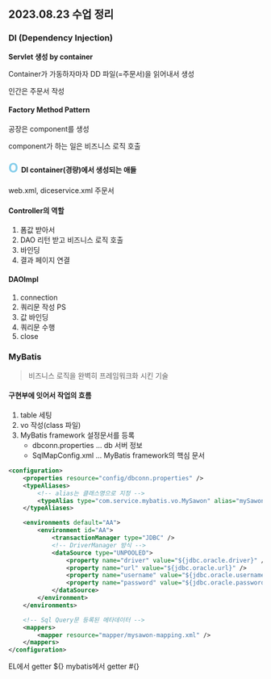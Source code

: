 ## 2023.08.23 수업 정리

### DI (Dependency Injection)

<b>Servlet 생성 by container</b>

Container가 가동하자마자 DD 파일(=주문서)을 읽어내서 생성

인간은 주문서 작성

#### Factory Method Pattern

공장은 component를 생성

component가 하는 일은 비즈니스 로직 호출

#### <span style="color:skyblue; font-size:25px">O </span> DI container(경량)에서 생성되는 애들

web.xml, diceservice.xml 주문서

#### Controller의 역할

1. 폼값 받아서
2. DAO 리턴 받고 비즈니스 로직 호출
3. 바인딩
4. 결과 페이지 연결

#### DAOImpl

1. connection
2. 쿼리문 작성 PS
3. 값 바인딩
4. 쿼리문 수행
5. close

### MyBatis

> 비즈니스 로직을 완벽히 프레임워크화 시킨 기술

#### 구현부에 잇어서 작업의 흐름

1. table 세팅
2. vo 작성(class 파일)
3. MyBatis framework 설정문서를 등록
   - dbconn.properties ... db 서버 정보
   - SqlMapConfig.xml ... MyBatis framework의 핵심 문서

```xml
<configuration>
	<properties resource="config/dbconn.properties" />
	<typeAliases>
		<!-- alias는 클래스명으로 지정 -->
		<typeAlias type="com.service.mybatis.vo.MySawon" alias="mySawon" />
	</typeAliases>

	<environments default="AA">
		<environment id="AA">
			<transactionManager type="JDBC" />
			<!-- DriverManager 방식 -->
			<dataSource type="UNPOOLED">
				<property name="driver" value="${jdbc.oracle.driver}" />
				<property name="url" value="${jdbc.oracle.url}" />
				<property name="username" value="${jdbc.oracle.username}" />
				<property name="password" value="${jdbc.oracle.password}" />
			</dataSource>
		</environment>
	</environments>

	<!-- Sql Query문 등록된 메타데이터 -->
	<mappers>
		<mapper resource="mapper/mysawon-mapping.xml" />
	</mappers>
</configuration>
```

EL에서 getter ${}
mybatis에서 getter #{}